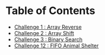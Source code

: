 # Table of Contents

- [Challenge 1 : Array Reverse]()
- [Challenge 2 : Array Shift](./src/main/java/challenges/ArrayShift.java)
- [Challenge 3 : Binary Search](./src/main/java/challenges/BinarySearch.java)
- [Challenge 12 : FIFO Animal Shelter](./src/main/java/challenges/utilities/App.java)



